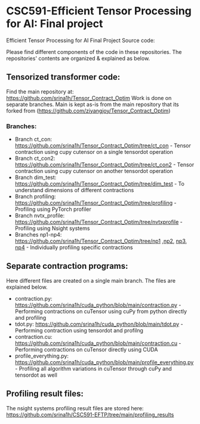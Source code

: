 # CSC591-Efficient Tensor Processing for AI: Final project
Efficient Tensor Processing for AI Final Project Source code:

Please find different components of the code in these repositories.
The repositories' contents are organized & explained as below.

## Tensorized transformer code:

Find the main repository at: https://github.com/srina1h/Tensor_Contract_Optim
Work is done on separate branches. Main is kept as-is from the main repository that its forked from (https://github.com/ziyangjoy/Tensor_Contract_Optim)

### Branches:
- Branch ct_con: https://github.com/srina1h/Tensor_Contract_Optim/tree/ct_con - Tensor contraction using cupy cutensor on a single tensordot operation
- Branch ct_con2: https://github.com/srina1h/Tensor_Contract_Optim/tree/ct_con2 - Tensor contraction using cupy cutensor on another tensordot operation
- Branch dim_test: https://github.com/srina1h/Tensor_Contract_Optim/tree/dim_test - To understand dimensions of different contractions
- Branch profiling: https://github.com/srina1h/Tensor_Contract_Optim/tree/profiling - Profiling using PyTorch profiler
- Branch nvtx_profile: https://github.com/srina1h/Tensor_Contract_Optim/tree/nvtxprofile - Profiling using Nsight systems
- Branches np1-np4: https://github.com/srina1h/Tensor_Contract_Optim/tree/np1 ,[np2](https://github.com/srina1h/Tensor_Contract_Optim/tree/np2), [np3](https://github.com/srina1h/Tensor_Contract_Optim/tree/np3), [np4](https://github.com/srina1h/Tensor_Contract_Optim/tree/np4) - Individually profiling specific contractions

## Separate contraction programs:

Here different files are created on a single main branch. The files are explained below.

- contraction.py: https://github.com/srina1h/cuda_python/blob/main/contraction.py - Performing contractions on cuTensor using cuPy from python directly and profiling
- tdot.py: https://github.com/srina1h/cuda_python/blob/main/tdot.py - Performing contraction using tensordot and profilng
- contraction.cu: https://github.com/srina1h/cuda_python/blob/main/contraction.cu - Performing contractions on cuTensor directly using CUDA
- profile_everything.py: https://github.com/srina1h/cuda_python/blob/main/profile_everything.py - Profiling all algorithm variations in cuTensor through cuPy and tensordot as well

## Profiling result files:

The nsight systems profiling result files are stored here: https://github.com/srina1h/CSC591-EFTP/tree/main/profiling_results
